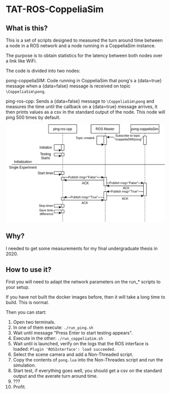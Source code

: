 # TAT-ROS-CoppeliaSim 

## What is this?

This is a set of scripts designed to measured the turn around time between a node in a ROS network and a node running in a CoppeliaSim instance. 

The purpose is to obtain statistics for the latency between both nodes over a link like WiFi. 

The code is divided into two nodes: 

pong-coppeliaSIM: Code running in CoppeliaSim that pong's a {data=true} message when a {data=false} message is received on topic `\CoppeliaSim\pong`. 

ping-ros-cpp: Sends a {data=false} message to `\CoppeliaSim\pong` and measures the time until the callback on a {data=true} message arrives, it then prints values as a csv in the standard output of the node. 
This node will ping 500 times by default. 

![sample](ping_pong.png "Diagram of a single sample.")

## Why? 

I needed to get some measurements for my final undergraduate thesis in 2020. 

## How to use it?

First you will need to adapt the network parameters on the run_* scripts to your setup. 

If you have not built the docker images before, then it will take a long time to build. This is normal. 

Then you can start: 
1. Open two terminals. 
2. In one of them execute: `./run_ping.sh`
3. Wait until message "Press Enter to start testing appears".
4. Execute in the other: `./run_coppeliaSim.sh`
5. Wait until is launched, verify on the logs that the ROS interface is loaded: `Plugin 'ROSInterface': load succeeded.`
6. Select the scene camera and add a Non-Threaded script. 
7. Copy the contents of `pong.lua` into the Non-Threades script and run the simulation. 
8. Start test, if everything goes well, you should get a csv on the standard output and the averate turn around time. 
9. ??? 
10. Profit.

